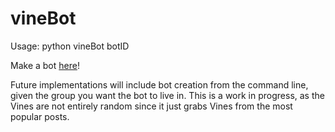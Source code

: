 # vineBot

Usage: python vineBot botID

Make a bot <a target="_blank" href="https://dev.groupme.com/bots">here</a>!


Future implementations will include bot creation from the command line, given the group you want the bot to live in. This is a work in progress, as the Vines are not entirely random since it just grabs Vines from the most popular posts.